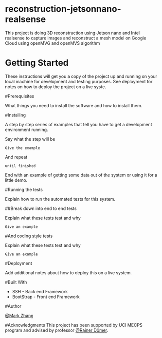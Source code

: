 # reconstruction-jetsonnano-realsense
This project is doing 3D reconstruction using Jetson nano and Intel realsense to capture images and reconstruct a mesh model on Google Cloud using openMVG and openMVS algorithm




# Getting Started

These instructions will get you a copy of the project up and running on your local machine for development and testing purposes. See deployment for notes on how to deploy the project on a live syste.

#Prerequisites

What things you need to install the software and how to install them.


#Installing

A step by step series of examples that tell you have to get a development environment running.

Say what the step will be

```
Give the example
```

And repeat

```
until finished
```

End with an example of getting some data out of the system or using it for a little demo.

#Running the tests

Explain how to run the automated tests for this system.

##Break down into end to end tests

Explain what these tests test and why

```
Give an example
```

#And coding style tests

Explain what these tests test and why

```
Give an example
```

#Deployment

Add additional notes about how to deploy this on a live system.


#Built With

+ SSH - Back end Framework
+ BootStrap - Front end Framework


#Author

[@Mark Zhang](https://github.com/Fantastic8)


#Acknowledgments
This project has been supported by UCI MECPS program and advised by professor [@Rainer Dömer](http://www.cecs.uci.edu/~doemer/).